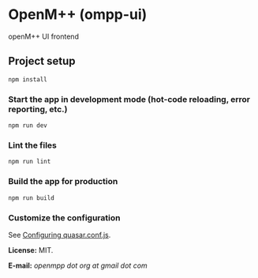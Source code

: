 # OpenM++ (ompp-ui)

openM++ UI frontend

## Project setup
```
npm install
```

### Start the app in development mode (hot-code reloading, error reporting, etc.)
```
npm run dev
```

### Lint the files
```
npm run lint
```

### Build the app for production
```
npm run build
```

### Customize the configuration
See [Configuring quasar.conf.js](https://quasar.dev/quasar-cli/quasar-conf-js).

**License:** MIT.

**E-mail:** _openmpp dot org at gmail dot com_

